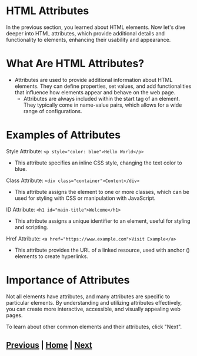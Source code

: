# HTML Attributes
In the previous section, you learned about HTML elements. Now let's dive deeper into HTML attributes, which provide additional details and functionality to elements, enhancing their usability and appearance.

# What Are HTML Attributes?
- Attributes are used to provide additional information about HTML elements. They can define properties, set values, and add functionalities that influence how elements appear and behave on the web page.
  - Attributes are always included within the start tag of an element. They typically come in name-value pairs, which allows for a wide range of configurations.

# Examples of Attributes
Style Attribute:
`<p style="color: blue">Hello World</p>`
 - This attribute specifies an inline CSS style, changing the text color to blue.

Class Attribute:
`<div class="container">Content</div>`
 - This attribute assigns the element to one or more classes, which can be used for styling with CSS or manipulation with JavaScript.

ID Attribute:
`<h1 id="main-title">Welcome</h1>`
 - This attribute assigns a unique identifier to an element, useful for styling and scripting.

Href Attribute:
`<a href="https://www.example.com">Visit Example</a>`
 - This attribute provides the URL of a linked resource, used with anchor (<a>) elements to create hyperlinks.

# Importance of Attributes
Not all elements have attributes, and many attributes are specific to particular elements. By understanding and utilizing attributes effectively, you can create more interactive, accessible, and visually appealing web pages.

To learn about other common elements and their attributes, click "Next".

## [Previous](Elements.md) | [Home](README.md) | [Next](Tags.md)
